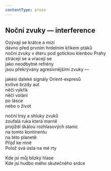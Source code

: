 ```yaml
---
contentType: prose
---
```


## Noční zvuky — interference

Ozývají se krátce a mizí  
dávno před prvním hrdelním křikem ptáků  
noční zvuky v éteru pod gotickou klenbou Prahy  
ztrácejí se a vracejí se  
jako neodbytné refrény  
jsou překrývány agresivnějšími zvuky —

jakési daleké signály Orient-expresů  
kvílivé brzdy aut  
něčí výkřik  
něčí volání  
po lásce  
nebo o život

noční trsy a shluky zvuků  
zoufalá ruka která marně  
projíždí škálou rozhlasových stanic  
na tomto kontinentu  
na této planetě:  
Přijď ke mně  
Polož svá ústa na mé rty

Kde jsi můj blízký hlase  
Kde jsi hudbo mého skutečného srdce
